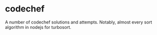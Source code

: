 codechef
========

A number of codechef solutions and attempts.  Notably, almost every sort algorithm in nodejs for turbosort.
